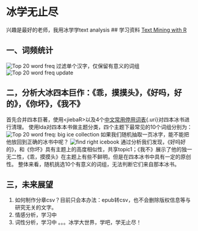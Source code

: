 # 冰学无止尽

兴趣是最好的老师，我用冰学学text analysis \## 学习资料 [Text Mining with R](https://www.tidytextmining.com/)

## 一、词频统计

![Top 20 word freq](https://github.com/claregogo/bigice/blob/main/top20word_freq.png) 过滤单个汉字，仅保留有意义的词组 ![Top 20 word freq update](https://github.com/claregogo/bigice/blob/main/top_word_freq_update.pnggit)

## 二，分析大冰四本巨作：《乖，摸摸头》，《好吗，好的》，《你坏》，《我不》

首先合并四本巨著，使用\<jiebaR\>以及4个[中文常用停用词表](https://github.com/goto456/stopwords){.uri}对四本冰书进行清理。 使用lda对四本本书做主题分类，四个主题下最常见的10个词组分别为： ![Top 20 word freq: big ice collection](https://github.com/claregogo/bigice/blob/main/bigice_collection.png) 如果我们随机抽取一页冰字，能不能把他放回到正确的冰书中呢？ ![find right icebook](https://github.com/claregogo/bigice/blob/main/findrighticebook.png) 通过分析我们发现，《好吗好的》，和《你坏》具有主题上的高度相似性，共享topic1；《我不》展示了他的独一无二性，《乖，摸摸头》在主题上有些不鲜明，但是在四本冰书中具有一定的原创性。 整体来看，随机挑选10个有意义的词组，无法判断它们来自那本冰书。

## 三，未来展望

1.  如何制作分章csv？目前只会本办法：epub转csv，也不会删除版权信息等与研究无关的文字。
2.  情感分析，学习中
3.  词性分析，学习中 。。。冰学大世界，学吧，学无止尽！
